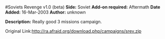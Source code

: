 #Soviets Revenge v1.0 (beta)
**Side:** Soviet
**Add-on required:** Aftermath
**Date Added:** 16-Mar-2003
**Author:** unknown

**Description:** Really good 3 missions campaign.

Original Link:http://ra.afraid.org/download.php/campaigns/srev.zip
